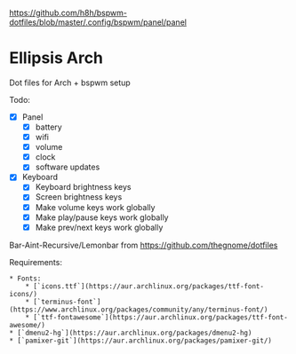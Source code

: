 https://github.com/h8h/bspwm-dotfiles/blob/master/.config/bspwm/panel/panel

Ellipsis Arch
=============

Dot files for Arch + bspwm setup

Todo:

* [x] Panel
    * [x] battery
    * [x] wifi
    * [x] volume
    * [x] clock
    * [x] software updates
* [x] Keyboard
    * [x] Keyboard brightness keys
    * [x] Screen brightness keys
    * [x] Make volume keys work globally
    * [x] Make play/pause keys work globally
    * [x] Make prev/next keys work globally

Bar-Aint-Recursive/Lemonbar from https://github.com/thegnome/dotfiles

Requirements:

    * Fonts:
        * [`icons.ttf`](https://aur.archlinux.org/packages/ttf-font-icons/)
        * [`terminus-font`](https://www.archlinux.org/packages/community/any/terminus-font/)
        * [`ttf-fontawesome`](https://aur.archlinux.org/packages/ttf-font-awesome/)
    * [`dmenu2-hg`](https://aur.archlinux.org/packages/dmenu2-hg)
    * [`pamixer-git`](https://aur.archlinux.org/packages/pamixer-git/)
